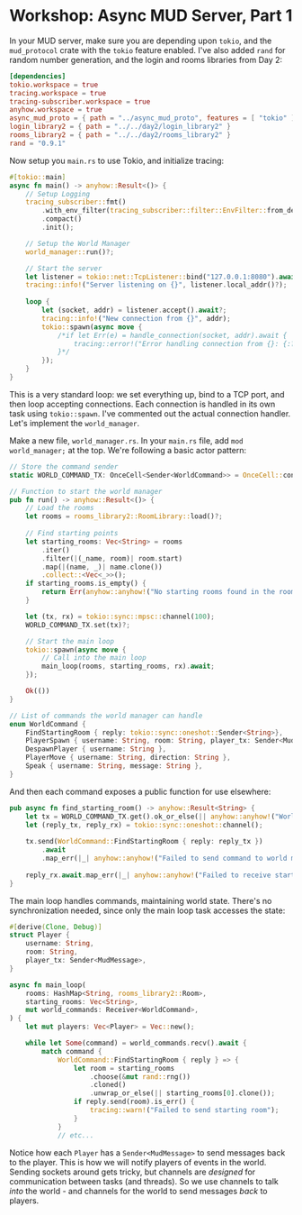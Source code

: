 # Workshop: Async MUD Server, Part 1

In your MUD server, make sure you are depending upon `tokio`, and the `mud_protocol` crate with the `tokio` feature enabled. I've also added `rand` for random number generation, and the login and rooms libraries from Day 2:

```toml
[dependencies]
tokio.workspace = true
tracing.workspace = true
tracing-subscriber.workspace = true
anyhow.workspace = true
async_mud_proto = { path = "../async_mud_proto", features = [ "tokio" ] }
login_library2 = { path = "../../day2/login_library2" }
rooms_library2 = { path = "../../day2/rooms_library2" }
rand = "0.9.1"
```

Now setup you `main.rs` to use Tokio, and initialize tracing:

```rust
#[tokio::main]
async fn main() -> anyhow::Result<()> {
    // Setup Logging
    tracing_subscriber::fmt()
        .with_env_filter(tracing_subscriber::filter::EnvFilter::from_default_env())
        .compact()
        .init();

    // Setup the World Manager
    world_manager::run()?;

    // Start the server
    let listener = tokio::net::TcpListener::bind("127.0.0.1:8080").await?;
    tracing::info!("Server listening on {}", listener.local_addr()?);
    
    loop {
        let (socket, addr) = listener.accept().await?;
        tracing::info!("New connection from {}", addr);
        tokio::spawn(async move {            
            /*if let Err(e) = handle_connection(socket, addr).await {
                tracing::error!("Error handling connection from {}: {:?}", addr, e);
            }*/
        });
    }
}
```

This is a very standard loop: we set everything up, bind to a TCP port, and then loop accepting connections. Each connection is handled in its own task using `tokio::spawn`. I've commented out the actual connection handler. Let's implement the `world_manager`.

Make a new file, `world_manager.rs`. In your `main.rs` file, add `mod world_manager;` at the top. We're following a basic actor pattern:

```rust
// Store the command sender
static WORLD_COMMAND_TX: OnceCell<Sender<WorldCommand>> = OnceCell::const_new();

// Function to start the world manager
pub fn run() -> anyhow::Result<()> {
    // Load the rooms
    let rooms = rooms_library2::RoomLibrary::load()?;
    
    // Find starting points
    let starting_rooms: Vec<String> = rooms
        .iter()
        .filter(|(_name, room)| room.start)
        .map(|(name, _)| name.clone())
        .collect::<Vec<_>>();
    if starting_rooms.is_empty() {
        return Err(anyhow::anyhow!("No starting rooms found in the room library"));
    }

    let (tx, rx) = tokio::sync::mpsc::channel(100);
    WORLD_COMMAND_TX.set(tx)?;

    // Start the main loop
    tokio::spawn(async move {
        // Call into the main loop
        main_loop(rooms, starting_rooms, rx).await;
    });

    Ok(())
}

// List of commands the world manager can handle
enum WorldCommand {
    FindStartingRoom { reply: tokio::sync::oneshot::Sender<String>},
    PlayerSpawn { username: String, room: String, player_tx: Sender<MudMessage> },
    DespawnPlayer { username: String },
    PlayerMove { username: String, direction: String },
    Speak { username: String, message: String },
}
```

And then each command exposes a public function for use elsewhere:

```rust
pub async fn find_starting_room() -> anyhow::Result<String> {
    let tx = WORLD_COMMAND_TX.get().ok_or_else(|| anyhow::anyhow!("World command channel not initialized"))?;
    let (reply_tx, reply_rx) = tokio::sync::oneshot::channel();
    
    tx.send(WorldCommand::FindStartingRoom { reply: reply_tx })
        .await
        .map_err(|_| anyhow::anyhow!("Failed to send command to world manager"))?;
    
    reply_rx.await.map_err(|_| anyhow::anyhow!("Failed to receive starting room"))
}
```

The main loop handles commands, maintaining world state. There's no synchronization needed, since only the main loop task accesses the state:

```rust
#[derive(Clone, Debug)]
struct Player {
    username: String,
    room: String,
    player_tx: Sender<MudMessage>,
}

async fn main_loop(
    rooms: HashMap<String, rooms_library2::Room>,
    starting_rooms: Vec<String>,
    mut world_commands: Receiver<WorldCommand>,
) {
    let mut players: Vec<Player> = Vec::new();

    while let Some(command) = world_commands.recv().await {
        match command {
            WorldCommand::FindStartingRoom { reply } => {
                let room = starting_rooms
                    .choose(&mut rand::rng())
                    .cloned()
                    .unwrap_or_else(|| starting_rooms[0].clone());
                if reply.send(room).is_err() {
                    tracing::warn!("Failed to send starting room");
                }
            }
            // etc...
```

Notice how each `Player` has a `Sender<MudMessage>` to send messages back to the player. This is how we will notify players of events in the world. Sending sockets around gets tricky, but channels are *designed* for communication between tasks (and threads). So we use channels to talk *into* the world - and channels for the world to send messages *back* to players.

